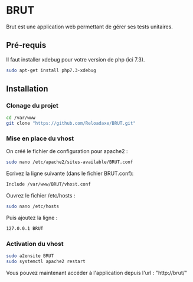 # BRUT

Brut est une application web permettant de gérer ses tests unitaires.

## Pré-requis

Il faut installer xdebug pour votre version de php (ici 7.3).

```bash
sudo apt-get install php7.3-xdebug
```

## Installation

### Clonage du projet

```bash
cd /var/www
git clone "https://github.com/Reloadaxe/BRUT.git"
```

### Mise en place du vhost

On créé le fichier de configuration pour apache2 :
```bash
sudo nano /etc/apache2/sites-available/BRUT.conf
```

Ecrivez la ligne suivante (dans le fichier BRUT.conf):
```bash
Include /var/www/BRUT/vhost.conf
```

Ouvrez le fichier /etc/hosts :
```bash
sudo nano /etc/hosts
```

Puis ajoutez la ligne :
```bash
127.0.0.1 BRUT
```

### Activation du vhost 

```bash
sudo a2ensite BRUT
sudo systemctl apache2 restart
```

Vous pouvez maintenant accéder à l'application depuis l'url : "http://brut/"
